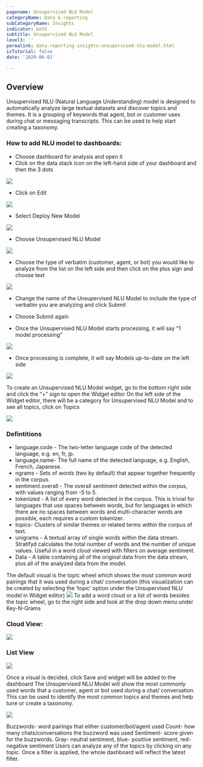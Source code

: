 ```yaml
---
pagename: Unsupervised NLU Model
categoryName: Data & reporting
subCategoryName: Insights
indicator: both
subtitle: Unsupervised NLU Model
level3: ''
permalink: data-reporting-insights-unsupervised-nlu-model.html
isTutorial: false
date: '2020-06-01'

---
```


## Overview
Unsupervised NLU (Natural Language Understanding) model is designed to automatically analyze large textual datasets and discover topics and themes. It is a grouping of keywords that agent, bot or customer uses during chat or messaging transcripts. This can be used to help start creating a taxonomy. 

### How to add NLU model to dashboards:
- Choose dashboard for analysis and open it
- Click on the data stack icon on the left-hand side of your dashboard and then the 3 dots 

![](img/unsupervised-nlu-model-1.png)

- Click on Edit

![](img/unsupervised-nlu-model-2.png)

- Select Deploy New Model 

![](img/unsupervised-nlu-model-3.png)

- Choose Unsupervised NLU Model

![](img/unsupervised-nlu-model-4.png)

- Choose the type of verbatim (customer, agent, or bot) you would like to analyze  from the list on the left side and then click on the plus sign and choose text 

![](img/unsupervised-nlu-model-5.png)

- Change the name of the Unsupervised NLU Model to include the type of verbatim you are analyzing and click Submit 

- Choose Submit again

- Once the Unsupervised NLU Model starts processing, it will say “1 model processing”

![](img/unsupervised-nlu-model-6.png#left)

- Once processing  is complete, it will say Models up-to-date on the left side 

![](img/unsupervised-nlu-model-7.png)

 To create an Unsupervised NLU Model widget, go to the bottom right side and click the “+” sign to open the Widget editor
 On the left side of the Widget editor, there will be a category for Unsupervised NLU Model and to see all topics, click on Topics

![](img/unsupervised-nlu-model-8.png)

### Defintitions

* language.code - The two-letter language code of the detected language, e.g. en, fr, jp. 
* language.name- The full name of the detected language, e.g. English, French, Japanese.
* ngrams - Sets of words (two by default) that appear together frequently in the corpus.
* sentiment.overall - The overall sentiment detected within the corpus, with values ranging from -5 to 5.
* tokenized - A list of every word detected in the corpus. This is trivial for languages that use spaces between words, but for languages in which there are no spaces between words and multi-character words are possible, each requires a custom tokenizer.
* topics- Clusters of similar themes or related terms within the corpus of text. 
* unigrams - A textual array of single words within the data stream. Stratifyd calculates the total number of words and the number of unique values. Useful in a word cloud viewed with filters on average sentiment.
* Data - A table containing all of the original data from the data stream, plus all of the analyzed data from the model.

The default visual is the topic wheel which shows the most common word pairings that it was used during a chat/ conversation (this visualization can be created by selecting the ‘topic’ option under the Unsupervised NLU model in Widget editor)
![](img/unsupervised-nlu-model-9.png)
To add a word cloud or a list of words besides the topic wheel, go to the right side and look at the drop down menu under Key-N-Grams

### Cloud View:
![](img/unsupervised-nlu-model-10.png)

### List View
![](img/unsupervised-nlu-model-11.png)

Once a visual is decided, click Save and widget will be added to the dashboard
The Unsupervised NLU Model will show the most commonly used words that a customer, agent or bot used during a chat/ conversation. This can be used to identify the most common topics and themes and help tune or create a taxonomy. 

![](img/unsupervised-nlu-model-12.png)

Buzzwords- word pairings that either customer/bot/agent used
Count- how many chats/conversations the buzzword was used
Sentiment- score given for the buzzwords. Gray- neutral sentiment, blue- positive sentiment, red- negative sentiment
Users can analyze any of the topics by clicking on any topic. Once a filter is applied, the whole dashboard will reflect the latest filter. 
